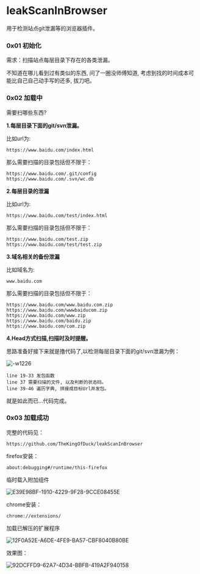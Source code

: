 # leakScanInBrowser

用于检测站点git泄漏等的浏览器插件。

### 0x01 初始化

需求：扫描站点每层目录下存在的各类泄漏。

不知道在哪儿看到过有类似的东西, 问了一圈没师傅知道, 考虑到找的时间成本可能比自己自己动手写的还多, 拔刀吧。

### 0x02 加载中

需要扫哪些东西?

**1.每层目录下面的git/svn泄漏。**

比如url为:

```
https://www.baidu.com/index.html
```

那么需要扫描的目录包括但不限于：

```
https://www.baidu.com/.git/config
https://www.baidu.com/.svn/wc.db
```

**2.每层目录的泄漏**

比如url为:

```
https://www.baidu.com/test/index.html
```

那么需要扫描的目录包括但不限于：

```
https://www.baidu.com/test.zip
https://www.baidu.com/test/test.zip
```

**3.域名相关的备份泄漏**

比如域名为:

```
www.baidu.com
```

那么需要扫描的目录包括但不限于：

```
https://www.baidu.com/www.baidu.com.zip
https://www.baidu.com/wwwbaiducom.zip
https://www.baidu.com/www.zip
https://www.baidu.com/baidu.zip
https://www.baidu.com/com.zip
```

**4.Head方式扫描,扫描时及时提醒。**


思路准备好接下来就是撸代码了,以检测每层目录下面的git/svn泄漏为例：


![-w1226](media/15776263631401/15776325980609.jpg)

```
line 19-33 发包函数
line 37 需要扫描的文件, 以及判断的状态码。
line 39-46 遍历字典, 拼接成目标Url并发包。
```

就是如此而已...代码完成。


### 0x03 加载成功

完整的代码见：


```
https://github.com/TheKingOfDuck/leakScanInBrowser
```

firefox安装：

```
about:debugging#/runtime/this-firefox
```

临时载入附加组件

![E39E98BF-1910-4229-9F28-9CCE08455E](media/15776263631401/E39E98BF-1910-4229-9F28-9CCE08455EC3.png)

chrome安装：


```
chrome://extensions/
```
加载已解压的扩展程序

![12F0A52E-A6DE-4FE9-BA57-CBF8040B80BE](media/15776263631401/12F0A52E-A6DE-4FE9-BA57-CBF8040B80BE.png)


效果图：

![92DCFFD9-62A7-4D34-BBFB-419A2F940158](media/15776263631401/92DCFFD9-62A7-4D34-BBFB-419A2F940158.png)
